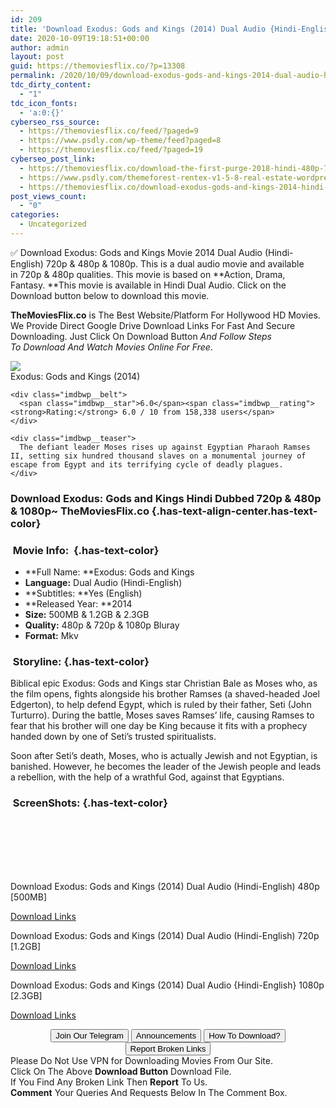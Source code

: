 ```yaml
---
id: 209
title: 'Download Exodus: Gods and Kings (2014) Dual Audio {Hindi-English} 480p [500MB] || 720p [1.2GB] || 1080p [2.3GB]'
date: 2020-10-09T19:18:51+00:00
author: admin
layout: post
guid: https://themoviesflix.co/?p=13308
permalink: /2020/10/09/download-exodus-gods-and-kings-2014-dual-audio-hindi-english-480p-500mb-720p-1-2gb-1080p-2-3gb/
tdc_dirty_content:
  - "1"
tdc_icon_fonts:
  - 'a:0:{}'
cyberseo_rss_source:
  - https://themoviesflix.co/feed/?paged=9
  - https://www.psdly.com/wp-theme/feed?paged=8
  - https://themoviesflix.co/feed/?paged=19
cyberseo_post_link:
  - https://themoviesflix.co/download-the-first-purge-2018-hindi-480p-720p-1080p/
  - https://www.psdly.com/themeforest-rentex-v1-5-8-real-estate-wordpress-theme-27777605
  - https://themoviesflix.co/download-exodus-gods-and-kings-2014-hindi-480p-720p-1080p/
post_views_count:
  - "0"
categories:
  - Uncategorized
---
```

✅ Download Exodus: Gods and Kings&nbsp;Movie&nbsp;2014 Dual Audio (Hindi-English)&nbsp;720p&nbsp;&&nbsp;480p&nbsp;& 1080p. This is&nbsp;a&nbsp;dual audio&nbsp;movie and available in&nbsp;720p&nbsp;&&nbsp;480p&nbsp;qualities. This movie is based on&nbsp;**Action, Drama, Fantasy.&nbsp;**This movie is available in Hindi Dual Audio. Click on the Download button below to download this movie.

**TheMoviesFlix.co**&nbsp;is The Best Website/Platform For Hollywood HD Movies. We Provide Direct Google Drive Download Links For Fast And Secure Downloading. Just Click On Download Button&nbsp;_And Follow Steps To&nbsp;Download And Watch Movies Online For Free_.

<div class="imdbwp imdbwp--movie dark">
  <div class="imdbwp__thumb">
    <a class="imdbwp__link" target="_blank" title="Exodus: Gods and Kings" href="https://www.imdb.com/title/tt1528100/" rel="nofollow noopener noreferrer"><img class="imdbwp__img" src="https://m.media-amazon.com/images/M/MV5BMjI3MDY0NjkxNl5BMl5BanBnXkFtZTgwNTM3NTA0MzE@._V1_SX300.jpg" /></a>
  </div>
  
  <div class="imdbwp__content">
    <div class="imdbwp__header">
      <span class="imdbwp__title">Exodus: Gods and Kings</span> (2014)
    </div>
    
    <div class="imdbwp__belt">
      <span class="imdbwp__star">6.0</span><span class="imdbwp__rating"><strong>Rating:</strong> 6.0 / 10 from 158,338 users</span>
    </div>
    
    <div class="imdbwp__teaser">
      The defiant leader Moses rises up against Egyptian Pharaoh Ramses II, setting six hundred thousand slaves on a monumental journey of escape from Egypt and its terrifying cycle of deadly plagues.
    </div>
  </div>
</div>

### Download Exodus: Gods and Kings Hindi&nbsp;Dubbed 720p & 480p & 1080p~ TheMoviesFlix.co {.has-text-align-center.has-text-color}

### &nbsp;Movie Info:&nbsp; {.has-text-color}

  * **Full Name:&nbsp;**Exodus: Gods and Kings
  * **Language:**&nbsp;Dual Audio (Hindi-English)
  * **Subtitles:&nbsp;**Yes (English)
  * **Released Year:&nbsp;**2014
  * **Size:**&nbsp;500MB & 1.2GB & 2.3GB
  * **Quality:**&nbsp;480p & 720p & 1080p Bluray
  * **Format:**&nbsp;Mkv

### &nbsp;Storyline: {.has-text-color}

Biblical epic Exodus: Gods and Kings star Christian Bale as Moses who, as the film opens, fights alongside his brother Ramses (a shaved-headed Joel Edgerton), to help defend Egypt, which is ruled by their father, Seti (John Turturro). During the battle, Moses saves Ramses’ life, causing Ramses to fear that his brother will one day be King because it fits with a prophecy handed down by one of Seti’s trusted spiritualists.

Soon after Seti’s death, Moses, who is actually Jewish and not Egyptian, is banished. However, he becomes the leader of the Jewish people and leads a rebellion, with the help of a wrathful God, against that Egyptians.

### &nbsp;ScreenShots: {.has-text-color}

<div class="wp-block-image">
  <figure class="aligncenter"><img src="https://i.imgur.com/XNYOauT.png" alt /></figure>
</div>

<div class="wp-block-image">
  <figure class="aligncenter"><img src="https://i.imgur.com/PsST7Oz.png" alt /></figure>
</div>

<div class="wp-block-image">
  <figure class="aligncenter"><img src="https://i.imgur.com/CqD33cO.png" alt /></figure>
</div>

<div class="wp-block-image">
  <figure class="aligncenter"><img src="https://i.imgur.com/cn74Zk9.jpg" alt /></figure>
</div>

<div class="wp-block-image">
  <figure class="aligncenter"><img src="https://i.imgur.com/T5IhrPC.png" alt /></figure>
</div>

<div class="wp-block-image">
  <figure class="aligncenter"><img src="https://i.imgur.com/jR66MzM.png" alt /></figure>
</div>

<div class="wp-block-image">
  <figure class="aligncenter"><img src="https://i.imgur.com/jF474ux.png" alt /></figure>
</div>

<p class="has-text-align-center has-text-color has-medium-font-size">
  Download Exodus: Gods and Kings (2014) Dual Audio (Hindi-English) 480p [500MB]
</p>

<span class="mb-center maxbutton-3-center"><span class="maxbutton-3-container mb-container"><a class="maxbutton-3 maxbutton maxbutton-post-button" target="_blank" rel="nofollow noopener noreferrer" href="https://coinquint.com/a12904/"><span class="mb-text">Download Links</span></a></span></span>

<p class="has-text-align-center has-text-color has-medium-font-size">
  Download Exodus: Gods and Kings (2014) Dual Audio (Hindi-English) 720p [1.2GB]
</p>

<span class="mb-center maxbutton-3-center"><span class="maxbutton-3-container mb-container"><a class="maxbutton-3 maxbutton maxbutton-post-button" target="_blank" rel="nofollow noopener noreferrer" href="https://coinquint.com/a12906/"><span class="mb-text">Download Links</span></a></span></span>

<p class="has-text-align-center has-text-color has-medium-font-size">
  Download Exodus: Gods and Kings (2014) Dual Audio {Hindi-English} 1080p [2.3GB]
</p>

<span class="mb-center maxbutton-3-center"><span class="maxbutton-3-container mb-container"><a class="maxbutton-3 maxbutton maxbutton-post-button" target="_blank" rel="nofollow noopener noreferrer" href="https://coinquint.com/a12908/"><span class="mb-text">Download Links</span></a></span></span>

<center>
</center>

<center>
  <a href="https://t.me/themoviesflixcom" target="_blank" data-wpel-link="external" rel="nofollow external noopener noreferrer"><button class="button button5">Join Our Telegram</button></a> <a href="https://themoviesflix.co/download-exodus-gods-and-kings-2014-hindi-480p-720p-1080p/#" target="_blank" data-wpel-link="external" rel="nofollow external noopener noreferrer"><button class="button button5">Announcements</button></a> <a href="https://themoviesflix.com/how-to-download/" target="_blank" data-wpel-link="external" rel="nofollow external noopener noreferrer"><button class="button button5">How To Download?</button></a> <a href="https://themoviesflix.co/download-exodus-gods-and-kings-2014-hindi-480p-720p-1080p/#" target="_blank" data-wpel-link="external" rel="nofollow external noopener noreferrer"><button class="button button5">Report Broken Links</button></a>
</center>

<div class="alert alert-danger">
  Please Do Not Use VPN for Downloading Movies From Our Site.
</div>

<div class="alert alert-success">
  Click On The Above <strong>Download Button</strong> Download File.
</div>

<div class="alert alert-warning">
  If You Find Any Broken Link Then <strong>Report</strong> To Us.
</div>

<div class="alert alert-info">
  <strong>Comment</strong> Your Queries And Requests Below In The Comment Box.
</div>